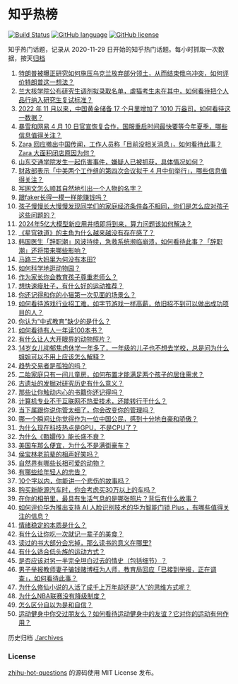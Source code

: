 # 知乎热榜
[![Build Status](https://github.com/ToWeLong/zhihu-hot-questions/workflows/CI/badge.svg)](https://github.com/ToWeLong/zhihu-hot-questions/actions)
[![GitHub language](https://img.shields.io/badge/language-golang-orange.svg)](https://golang.org/)
[![GitHub license](https://img.shields.io/github/license/ToWeLong/zhihu-hot-questions)](https://github.com/ToWeLong/zhihu-hot-questions/blob/main/LICENSE)

知乎热门话题，记录从 2020-11-29 日开始的知乎热门话题。每小时抓取一次数据，按天[归档](./archives)

<!-- BEGIN -->

1. [特朗普被曝正研究如何施压乌克兰放弃部分领土，从而结束俄乌冲突，如何评价特朗普这一想法？](https://www.zhihu.com/question/652209049)
1. [兰大核学院公布研究生调剂拟录取名单，虐猫考生未在其中，如何看待把个人品行纳入研究生复试标准？](https://www.zhihu.com/question/652314073)
1. [2022 年 11 月以来，中国黄金储备 17 个月里增加了 1010 万盎司，如何看待这一数据？](https://www.zhihu.com/question/652181205)
1. [暴雪和网易 4 月 10 日官宣恢复合作，国服重启时间最快要等今年夏季，哪些信息值得关注？](https://www.zhihu.com/question/652327492)
1. [Zara 回应撤出中国传闻，工作人员称「目前没相关消息」，如何看待此事？Zara 大面积闭店原因为何？](https://www.zhihu.com/question/652321642)
1. [山东交通学院发生一起伤害事件，嫌疑人已被抓获，具体情况如何？](https://www.zhihu.com/question/652188859)
1. [财政部表示「中美两个工作组的第四次会议拟于 4 月中旬举行」，哪些信息值得关注？](https://www.zhihu.com/question/652244579)
1. [写网文怎么顺其自然地引出一个人物的名字？](https://www.zhihu.com/question/652193170)
1. [跟faker长得一模一样能赚钱吗？](https://www.zhihu.com/question/650401369)
1. [孩子慢慢长大慢慢发现同学们的家庭经济条件各不相同，你们是怎么应对孩子这些问题的？](https://www.zhihu.com/question/650256718)
1. [2024年5亿大模型新应用井喷即将到来，算力问题该如何解决？](https://www.zhihu.com/question/652290524)
1. [《星穹铁道》的主角为什么越来越没有存在感了？](https://www.zhihu.com/question/652007615)
1. [韩国医生「辞职潮」风波持续，急救系统濒临崩溃，如何看待此事？「辞职潮」还将带来哪些影响？](https://www.zhihu.com/question/652336676)
1. [马路三大妈里为何没有本田?](https://www.zhihu.com/question/618474815)
1. [如何科学地逛动物园？](https://www.zhihu.com/question/652117623)
1. [作为家长你会教育孩子尊重老师么？](https://www.zhihu.com/question/652166108)
1. [想快速瘦肚子，有什么好的运动推荐？](https://www.zhihu.com/question/652313304)
1. [你还记得和你的小猫第一次见面的场景么？](https://www.zhihu.com/question/650506075)
1. [如何看待游戏行业招工难，如字节游戏一样高薪，依旧招不到可以做出成功项目的人？](https://www.zhihu.com/question/652127789)
1. [你认为“中式教育”缺少的是什么？](https://www.zhihu.com/question/652070518)
1. [如何看待有人一年读100本书？](https://www.zhihu.com/question/652241649)
1. [有什么让人大开眼界的动物照片？](https://www.zhihu.com/question/650084129)
1. [14岁女儿抑郁焦虑休学一年多了，一年级的儿子也不想去学校，总是问为什么姐姐可以不用上应该怎么解释？](https://www.zhihu.com/question/649996632)
1. [趋势交易者是孤独的吗？](https://www.zhihu.com/question/652321553)
1. [二胎家庭只有一间儿童房，如何布置才能满足两个孩子的居住需求？](https://www.zhihu.com/question/647382603)
1. [古遗址的发掘对研究历史有什么意义？](https://www.zhihu.com/question/650719744)
1. [那些让你触动内心的书籍你还记得吗？](https://www.zhihu.com/question/652328408)
1. [计算机专业不干互联网不热爱技术，还能转行干什么？](https://www.zhihu.com/question/651252689)
1. [当下属跟你说你管太细了，你会改变你的管理吗？](https://www.zhihu.com/question/651602942)
1. [哪一个瞬间让你觉得作为一位中国公民，感到十分地自豪和骄傲？](https://www.zhihu.com/question/264929789)
1. [为什么现在科技热点是GPU，不是CPU了？](https://www.zhihu.com/question/651936550)
1. [为什么《甄嬛传》能长盛不衰？](https://www.zhihu.com/question/320896213)
1. [美国车那么便宜，为什么不是满街豪车？](https://www.zhihu.com/question/22967831)
1. [侯宝林老前辈的相声好笑吗？](https://www.zhihu.com/question/429685710)
1. [自然界有哪些长相可爱的动物？](https://www.zhihu.com/question/28248719)
1. [有哪些给年轻人的忠告？](https://www.zhihu.com/question/287309839)
1. [10个字以内，你能讲一个悲伤的故事吗？](https://www.zhihu.com/question/652241723)
1. [购买新能源汽车时，你会考虑买30万以上的车吗？](https://www.zhihu.com/question/652195889)
1. [在你的相册里，最具有生活气息的是哪张照片？背后有什么故事？](https://www.zhihu.com/question/613886795)
1. [如何评价华为推出支持 AI 人脸识别技术的华为智能门锁 Plus ，有哪些值得关注的信息？](https://www.zhihu.com/question/652312311)
1. [情绪稳定的本质是什么？](https://www.zhihu.com/question/607297046)
1. [有什么让你吃一次就记一辈子的美食？](https://www.zhihu.com/question/442763529)
1. [读过的书大部分会忘掉，那么读书的意义在哪里?](https://www.zhihu.com/question/652241693)
1. [有什么适合低头族的运动方式？](https://www.zhihu.com/question/652313241)
1. [是否应该对另一半完全坦白过去的情史（包括细节）？](https://www.zhihu.com/question/31321209)
1. [男子举报教师妻子骗钱赌博枉为人师，教育局回应「已接到举报，正在调查」，如何看待此事？](https://www.zhihu.com/question/652082204)
1. [为什么修仙小说的人活了成千上万年却还是“人”的思维方式呢？](https://www.zhihu.com/question/646679936)
1. [为什么NBA联赛没有降级制度？](https://www.zhihu.com/question/439863351)
1. [怎么区分自以为是和自信？](https://www.zhihu.com/question/643325085)
1. [运动健身中你交过朋友么？如何看待运动健身中的友谊？它对你的运动有何作用？](https://www.zhihu.com/question/651436051)

<!-- END -->

历史归档 [./archives](./archives)


### License
[zhihu-hot-questions](https://github.com/towelong/zhihu-hot-questions) 的源码使用 MIT License 发布。
